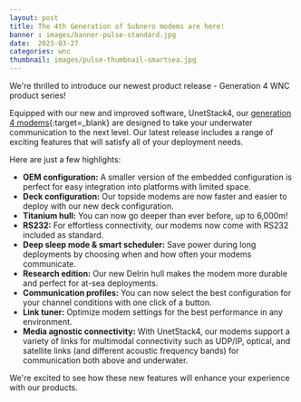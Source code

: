 ```yaml
---
layout: post
title: The 4th Generation of Subnero modems are here!
banner : images/banner-pulse-standard.jpg
date:  2023-03-27
categories: wnc
thumbnail: images/pulse-thumbnail-smartsea.jpg
---
```


We're thrilled to introduce our newest product release - Generation 4 WNC product series! 

Equipped with our new and improved software, UnetStack4, our [generation 4 modems](https://subnero.com/products/wnc){:target=_blank} are designed to take your underwater communication to the next level. Our latest release includes a range of exciting features that will satisfy all of your deployment needs. 


Here are just a few highlights: 

- **OEM configuration:** A smaller version of the embedded configuration is perfect for easy integration into platforms with limited space. 
- **Deck configuration:** Our topside modems are now faster and easier to deploy with our new deck configuration. 
- **Titanium hull:** You can now go deeper than ever before, up to 6,000m! 
- **RS232:** For effortless connectivity, our modems now come with RS232 included as standard. 
- **Deep sleep mode & smart scheduler:** Save power during long deployments by choosing when and how often your modems communicate. 
- **Research edition:** Our new Delrin hull makes the modem more durable and perfect for at-sea deployments. 
- **Communication profiles:** You can now select the best configuration for your channel conditions with one click of a button. 
- **Link tuner:** Optimize modem settings for the best performance in any environment. 
- **Media agnostic connectivity:** With UnetStack4, our modems support a variety of links for multimodal connectivity such as UDP/IP, optical, and satellite links (and different acoustic frequency bands) for communication both above and underwater. 

We're excited to see how these new features will enhance your experience with our products. 
 

